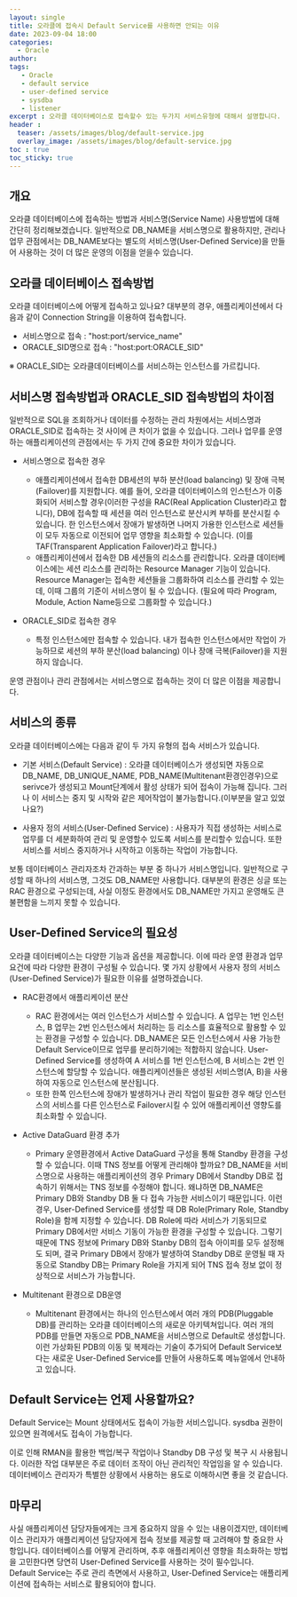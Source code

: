 ```yaml
---
layout: single
title: 오라클에 접속시 Default Service를 사용하면 안되는 이유
date: 2023-09-04 18:00
categories: 
  - Oracle
author: 
tags: 
   - Oracle
   - default service
   - user-defined service
   - sysdba
   - listener
excerpt : 오라클 데이터베이스로 접속할수 있는 두가지 서비스유형에 대해서 설명합니다.
header :
  teaser: /assets/images/blog/default-service.jpg
  overlay_image: /assets/images/blog/default-service.jpg
toc : true
toc_sticky: true
---
```


## 개요

오라클 데이터베이스에 접속하는 방법과 서비스명(Service Name) 사용방법에 대해 간단히 정리해보겠습니다. 일반적으로 DB_NAME을 서비스명으로 활용하지만, 관리나 업무 관점에서는 DB_NAME보다는 별도의 서비스명(User-Defined Service)을 만들어 사용하는 것이 더 많은 운영의 이점을 얻을수 있습니다.

## 오라클 데이터베이스 접속방법

오라클 데이터베이스에 어떻게 접속하고 있나요? 대부분의 경우, 애플리케이션에서 다음과 같이 Connection String을 이용하여 접속합니다.

- 서비스명으로 접속 : "host:port/service_name"
- ORACLE_SID명으로 접속 : "host:port:ORACLE_SID" 
  
※ ORACLE_SID는 오라클데이터베이스를 서비스하는 인스턴스를 가르킵니다.

## 서비스명 접속방법과 ORACLE_SID 접속방법의 차이점

일반적으로 SQL을 조회하거나 데이터를 수정하는 관리 차원에서는 서비스명과 ORACLE_SID로 접속하는 것 사이에 큰 차이가 없을 수 있습니다. 그러나 업무를 운영하는 애플리케이션의 관점에서는 두 가지 간에 중요한 차이가 있습니다.

- 서비스명으로 접속한 경우 
  - 애플리케이션에서 접속한 DB세션의 부하 분산(load balancing) 및 장애 극복(Failover)를 지원합니다. 예를 들어, 오라클 데이터베이스의 인스턴스가 이중화되어 서비스할 경우(이러한 구성을 RAC(Real Application Cluster)라고 합니다), DB에 접속할 때 세션을 여러 인스턴스로 분산시켜 부하를 분산시킬 수 있습니다. 한 인스턴스에서 장애가 발생하면 나머지 가용한 인스턴스로 세션들이 모두 자동으로 이전되어 업무 영향을 최소화할 수 있습니다. (이를 TAF(Transparent Application Failover)라고 합니다.)
  - 애플리케이션에서 접속한 DB 세션들의 리소스를 관리합니다. 오라클 데이터베이스에는 세션 리소스를 관리하는 Resource Manager 기능이 있습니다. Resource Manager는 접속한 세션들을 그룹화하여 리소스를 관리할 수 있는데, 이때 그룹의 기준이 서비스명이 될 수 있습니다. (필요에 따라 Program, Module, Action Name등으로 그룹화할 수 있습니다.)
  
- ORACLE_SID로 접속한 경우 
  - 특정 인스턴스에만 접속할 수 있습니다. 내가 접속한 인스턴스에서만 작업이 가능하므로 세션의 부하 분산(load balancing) 이나 장애 극복(Failover)을 지원하지 않습니다.

운영 관점이나 관리 관점에서는 서비스명으로 접속하는 것이 더 많은 이점을 제공합니다.

## 서비스의 종류

오라클 데이터베이스에는 다음과 같이 두 가지 유형의 접속 서비스가 있습니다.

- 기본 서비스(Default Service) : 오라클 데이터베이스가 생성되면 자동으로 DB_NAME, DB_UNIQUE_NAME, PDB_NAME(Multitenant환경인경우)으로 serivce가 생성되고 Mount단계에서 활성 상태가 되어 접속이 가능해 집니다. 그러나 이 서비스는 중지 및 시작와 같은 제어작업이 불가능합니다.(이부분을 알고 있었나요?)

- 사용자 정의 서비스(User-Defined Service) : 사용자가 직접 생성하는 서비스로 업무를 더 세분화하여 관리 및 운영할수 있도록 서비스를 분리할수 있습니다. 또한 서비스를 서비스 중지하거나 시작하고 이동하는 작업이 가능합니다.

보통 데이터베이스 관리자조차 간과하는 부분 중 하나가 서비스명입니다. 일반적으로 구성할 때 하나의 서비스명, 그것도 DB_NAME만 사용합니다. 대부분의 환경은 싱글 또는 RAC 환경으로 구성되는데, 사실 이정도 환경에서도 DB_NAME만 가지고 운영해도 큰 불편함을 느끼지 못할 수 있습니다.

## User-Defined Service의 필요성

오라클 데이터베이스는 다양한 기능과 옵션을 제공합니다. 이에 따라 운영 환경과 업무 요건에 따라 다양한 환경이 구성될 수 있습니다. 몇 가지 상황에서 사용자 정의 서비스(User-Defined Service)가 필요한 이유를 설명하겠습니다.

- RAC환경에서 애플리케이션 분산 
  - RAC 환경에서는 여러 인스턴스가 서비스할 수 있습니다. A 업무는 1번 인스턴스, B 업무는 2번 인스턴스에서 처리하는 등 리소스를 효율적으로 활용할 수 있는 환경을 구성할 수 있습니다. DB_NAME은 모든 인스턴스에서 사용 가능한 Default Service이므로 업무를 분리하기에는 적합하지 않습니다. User-Defined Service를 생성하여 A 서비스를 1번 인스턴스에, B 서비스는 2번 인스턴스에 할당할 수 있습니다. 애플리케이션들은 생성된 서비스명(A, B)을 사용하여 자동으로 인스턴스에 분산됩니다. 
  - 또한 한쪽 인스턴스에 장애가 발생하거나 관리 작업이 필요한 경우 해당 인스턴스의 서비스를 다른 인스턴스로 Failover시킬 수 있어 애플리케이션 영향도를 최소화할 수 있습니다.
  
- Active DataGuard 환경 추가
  - Primary 운영환경에서 Active DataGuard 구성을 통해 Standby 환경을 구성할 수 있습니다. 이때 TNS 정보를 어떻게 관리해야 할까요? DB_NAME을 서비스명으로 사용하는 애플리케이션의 경우 Primary DB에서 Standby DB로 접속하기 위해서는 TNS 정보를 수정해야 합니다. 왜냐하면 DB_NAME은 Primary DB와 Standby DB 둘 다 접속 가능한 서비스이기 때문입니다. 이런 경우, User-Defined Service를 생성할 때 DB Role(Primary Role, Standby Role)을 함께 지정할 수 있습니다. DB Role에 따라 서비스가 기동되므로 Primary DB에서만 서비스 기동이 가능한 환경을 구성할 수 있습니다. 그렇기 때문에 TNS 정보에 Primary DB와 Stanby DB의 접속 아이피를 모두 설정해도 되며, 결국 Primary DB에서 장애가 발생하여 Standby DB로 운영될 때 자동으로 Standby DB는 Primary Role을 가지게 되어 TNS 접속 정보 없이 정상적으로 서비스가 가능합니다.
  
- Multitenant 환경으로 DB운영
  - Multitenant 환경에서는 하나의 인스턴스에서 여러 개의 PDB(Pluggable DB)를 관리하는 오라클 데이터베이스의 새로운 아키텍쳐입니다. 여러 개의 PDB를 만들면 자동으로 PDB_NAME을 서비스명으로 Default로 생성합니다. 이런 가상화된 PDB의 이동 및 복제라는 기술이 추가되어 Default Service보다는 새로운 User-Defined Service를 만들어 사용하도록 메뉴얼에서 안내하고 있습니다.

## Default Service는 언제 사용할까요?

Default Service는 Mount 상태에서도 접속이 가능한 서비스입니다. sysdba 권한이 있으면 원격에서도 접속이 가능합니다. 

이로 인해 RMAN을 활용한 백업/복구 작업이나 Standby DB 구성 및 복구 시 사용됩니다. 이러한 작업 대부분은 주로 데이터 조작이 아닌 관리적인 작업임을 알 수 있습니다. 데이터베이스 관리자가 특별한 상황에서 사용하는 용도로 이해하시면 좋을 것 같습니다.


## 마무리

사실 애플리케이션 담당자들에게는 크게 중요하지 않을 수 있는 내용이겠지만,
데이터베이스 관리자가 애플리케이션 담당자에게 접속 정보를 제공할 때 고려해야 할 중요한 사항입니다.
데이터베이스를 어떻게 관리하며, 추후 애플리케이션 영향을 최소화하는 방법을 고민한다면 당연히 User-Defined Service를 사용하는 것이 필수입니다.<br>
Default Service는 주로 관리 측면에서 사용하고, User-Defined Service는 애플리케이션에 접속하는 서비스로 활용되어야 합니다.
